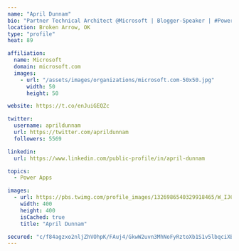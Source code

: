 ```yaml
---
name: "April Dunnam"
bio: "Partner Technical Architect @Microsoft | Blogger-Speaker | #PowerApps, #PowerAutomate, #Office365, #SharePoint | #WIT | #Karaoke Queen"
location: Broken Arrow, OK
type: "profile"
heat: 89

affiliation:
  name: Microsoft
  domain: microsoft.com
  images:
    - url: "/assets/images/organizations/microsoft.com-50x50.jpg"
      width: 50
      height: 50

website: https://t.co/enJuiGEQZc

twitter:
  username: aprildunnam
  url: https://twitter.com/aprildunnam
  followers: 5569

linkedin:
  url: https://www.linkedin.com/public-profile/in/april-dunnam

topics:
  - Power Apps

images:
  - url: https://pbs.twimg.com/profile_images/1326986540329918465/W_IJ6Ih2_400x400.jpg
    width: 400
    height: 400
    isCached: true
    title: "April Dunnam"

secured: "c/f84agzxo2nljZhVOhpK/FAuj4/GkwW2uvn3MhNoFyRztoXb1S1v5lbqciXBXKGCA3Tc47o9IXbIKTP+oTti1xSn68tlTt3aM1OIdes1xatTXdyNRgjwp5RhETyklxHMgePH393aCsv2zoz07XihOsM1d1QGbYs6gyouxck7/gMzz291tRUNTL9VQTwUmFL2WUTx0ajTN2m4g0sbtpLl8WSWKbV2Fy8jCL7+Sd5eAsdFH4tfVqLiJKkRHnO4bTMsjyepaXTrbH9C6bJArbj7Bp/yIFlml/pETaUfniExWaLl2vBP7hcs8yMz30JPuW5jgfOkgmeHNfzvwpWqqFmSaM44gnlRWZjUn9/vESP691UelQhmhte8o5x0/x4+fIzZ+uQPzgfrr6kDODbQtuaIYiKqRfYR3R4Rq51WGToF+o=;I8eSgQTzK81H9DjfX2QlKw=="
---
```


